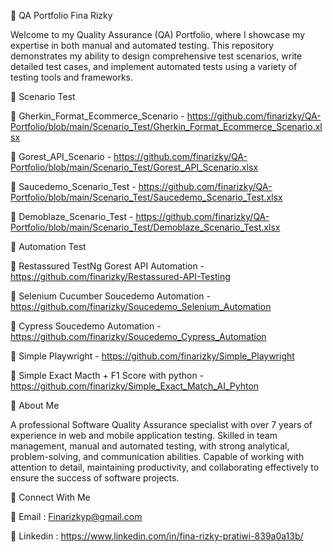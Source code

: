 📍 QA Portfolio Fina Rizky

Welcome to my Quality Assurance (QA) Portfolio, where I showcase my expertise in both manual and automated testing. This repository demonstrates my ability to design comprehensive test scenarios, write detailed test cases, and implement automated tests using a variety of testing tools and frameworks.


🔶 Scenario Test

📝 Gherkin_Format_Ecommerce_Scenario - https://github.com/finarizky/QA-Portfolio/blob/main/Scenario_Test/Gherkin_Format_Ecommerce_Scenario.xlsx

📝 Gorest_API_Scenario - https://github.com/finarizky/QA-Portfolio/blob/main/Scenario_Test/Gorest_API_Scenario.xlsx

📝 Saucedemo_Scenario_Test - https://github.com/finarizky/QA-Portfolio/blob/main/Scenario_Test/Saucedemo_Scenario_Test.xlsx

📝 Demoblaze_Scenario_Test - https://github.com/finarizky/QA-Portfolio/blob/main/Scenario_Test/Demoblaze_Scenario_Test.xlsx


🔶 Automation Test

📝 Restassured TestNg Gorest API Automation - https://github.com/finarizky/Restassured-API-Testing

📝 Selenium Cucumber Soucedemo Automation - https://github.com/finarizky/Soucedemo_Selenium_Automation

📝 Cypress Soucedemo Automation - https://github.com/finarizky/Soucedemo_Cypress_Automation

📝 Simple Playwright - https://github.com/finarizky/Simple_Playwright

📝 Simple Exact Macth + F1 Score with python - https://github.com/finarizky/Simple_Exact_Match_AI_Pyhton


🪪 About Me

A professional Software Quality Assurance specialist with over 7 years of experience in web and mobile application testing. Skilled in team management, manual and automated testing, with strong analytical, problem-solving, and communication abilities. Capable of working with attention to detail, maintaining productivity, and collaborating effectively to ensure the success of software projects.


📢 Connect With Me

📧 Email : Finarizkyp@gmail.com

💼 Linkedin : https://www.linkedin.com/in/fina-rizky-pratiwi-839a0a13b/

